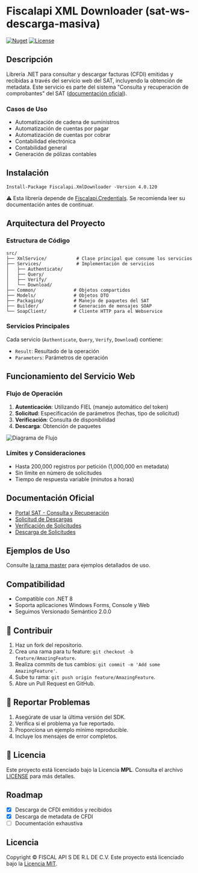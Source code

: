 # Fiscalapi XML Downloader (sat-ws-descarga-masiva)

[![Nuget](https://img.shields.io/nuget/v/Fiscalapi.XmlDownloader)](https://www.nuget.org/packages/Fiscalapi.XmlDownloader)
[![License](https://img.shields.io/github/license/FiscalAPI/xml-downloader)](https://github.com/FiscalAPI/xml-downloader/blob/master/LICENSE.txt) 
## Descripción

Librería .NET para consultar y descargar facturas (CFDI) emitidas y recibidas a través del servicio web del SAT, incluyendo la obtención de metadata. Este servicio es parte del sistema "Consulta y recuperación de comprobantes" del SAT ([documentación oficial](https://www.sat.gob.mx/consultas/42968/consulta-y-recuperacion-de-comprobantes-(nuevo))).

### Casos de Uso

- Automatización de cadena de suministros
- Automatización de cuentas por pagar
- Automatización de cuentas por cobrar
- Contabilidad electrónica
- Contabilidad general
- Generación de pólizas contables

## Instalación

```shell
Install-Package Fiscalapi.XmlDownloader -Version 4.0.120
```

:warning: Esta librería depende de [Fiscalapi.Credentials](https://github.com/FiscalAPI/fiscalapi-credentials-net). Se recomienda leer su documentación antes de continuar. 

## Arquitectura del Proyecto

### Estructura de Código

```
src/
├── XmlService/           # Clase principal que consume los servicios
├── Services/             # Implementación de servicios
│   ├── Authenticate/    
│   ├── Query/           
│   ├── Verify/          
│   └── Download/        
├── Common/              # Objetos compartidos
├── Models/              # Objetos DTO
├── Packaging/           # Manejo de paquetes del SAT
├── Builder/             # Generación de mensajes SOAP
└── SoapClient/          # Cliente HTTP para el Webservice
```

### Servicios Principales

Cada servicio (`Authenticate`, `Query`, `Verify`, `Download`) contiene:
- `Result`: Resultado de la operación
- `Parameters`: Parámetros de operación

## Funcionamiento del Servicio Web

### Flujo de Operación

1. **Autenticación**: Utilizando FIEL (manejo automático del token)
2. **Solicitud**: Especificación de parámetros (fechas, tipo de solicitud)
3. **Verificación**: Consulta de disponibilidad
4. **Descarga**: Obtención de paquetes

![Diagrama de Flujo](https://user-images.githubusercontent.com/28969854/167732245-23c30b94-3feb-4d89-bee6-2b0f591203cf.svg)

### Límites y Consideraciones

- Hasta 200,000 registros por petición (1,000,000 en metadata)
- Sin límite en número de solicitudes
- Tiempo de respuesta variable (minutos a horas)

## Documentación Oficial

- [Portal SAT - Consulta y Recuperación](https://www.sat.gob.mx/consultas/42968/consulta-y-recuperacion-de-comprobantes-(nuevo))
- [Solicitud de Descargas](https://www.sat.gob.mx/cs/Satellite?blobcol=urldata&blobkey=id&blobtable=MungoBlobs&blobwhere=1579314716402&ssbinary=true)
- [Verificación de Solicitudes](https://www.sat.gob.mx/cs/Satellite?blobcol=urldata&blobkey=id&blobtable=MungoBlobs&blobwhere=1579314716409&ssbinary=true)
- [Descarga de Solicitudes](https://www.sat.gob.mx/cs/Satellite?blobcol=urldata&blobkey=id&blobtable=MungoBlobs&blobwhere=1579314716395&ssbinary=true)

## Ejemplos de Uso

Consulte [la rama master](https://github.com/FiscalAPI/xml-downloader/tree/master) para ejemplos detallados de uso.

## Compatibilidad

- Compatible con .NET 8
- Soporta aplicaciones Windows Forms, Console y Web
- Seguimos Versionado Semántico 2.0.0


## 🤝 Contribuir

1. Haz un fork del repositorio.  
2. Crea una rama para tu feature: `git checkout -b feature/AmazingFeature`.  
3. Realiza commits de tus cambios: `git commit -m 'Add some AmazingFeature'`.  
4. Sube tu rama: `git push origin feature/AmazingFeature`.  
5. Abre un Pull Request en GitHub.


## 🐛 Reportar Problemas

1. Asegúrate de usar la última versión del SDK.  
2. Verifica si el problema ya fue reportado.  
3. Proporciona un ejemplo mínimo reproducible.  
4. Incluye los mensajes de error completos.


## 📄 Licencia

Este proyecto está licenciado bajo la Licencia **MPL**. Consulta el archivo [LICENSE](LICENSE.txt) para más detalles.

## Roadmap

- [x] Descarga de CFDI emitidos y recibidos
- [x] Descarga de metadata de CFDI
- [ ] Documentación exhaustiva

## Licencia

Copyright © FISCAL API S DE R.L DE C.V. Este proyecto está licenciado bajo la [Licencia MIT](LICENSE).
